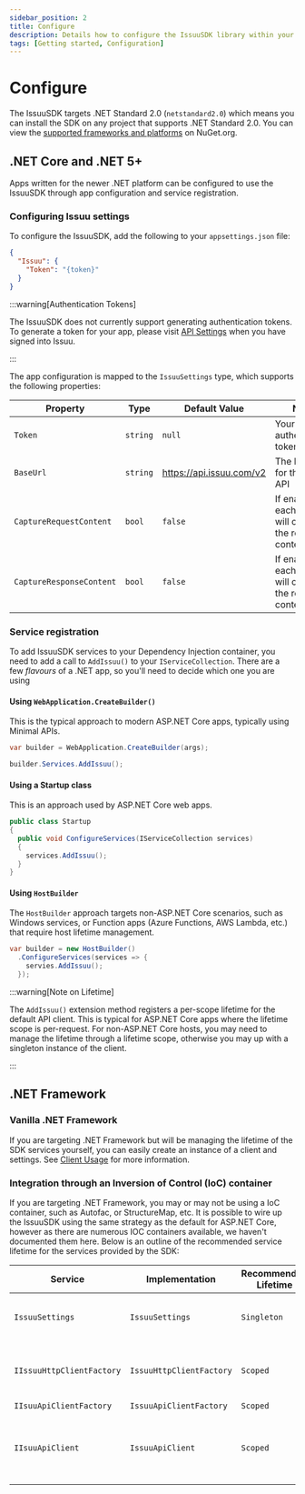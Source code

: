 ```yaml
---
sidebar_position: 2
title: Configure
description: Details how to configure the IssuuSDK library within your project
tags: [Getting started, Configuration]
---
```


# Configure

The IssuuSDK targets .NET Standard 2.0 (`netstandard2.0`) which means you can install the SDK on any project that supports .NET Standard 2.0. You can view the [supported frameworks and platforms](https://www.nuget.org/packages/IssuuSDK#supportedframeworks-body-tab) on NuGet.org.

## .NET Core and .NET 5+

Apps written for the newer .NET platform can be configured to use the IssuuSDK through app configuration and service registration. 

### Configuring Issuu settings
To configure the IssuuSDK, add the following to your `appsettings.json` file:

```json
{
  "Issuu": {
    "Token": "{token}"
  }
}
```

:::warning[Authentication Tokens]

The IssuuSDK does not currently support generating authentication tokens. To generate a token for your app, please visit [API Settings](https://issuu.com/home/settings/apicredentials) when you have signed into Issuu.

:::

The app configuration is mapped to the `IssuuSettings` type, which supports the following properties:

| Property | Type | Default Value | Notes |
| --- | --- | --- | --- |
| `Token` | `string` | `null` | Your authentication token |
| `BaseUrl` | `string` | https://api.issuu.com/v2 | The base URL for the Issuu API |
| `CaptureRequestContent` | `bool` | `false` | If enabled, each request will capture the request content |
| `CaptureResponseContent` | `bool` | `false` | If enabled, each request will capture the response content |

### Service registration
To add IssuuSDK services to your Dependency Injection container, you need to add a call to `AddIssuu()` to your `IServiceCollection`. There are a few _flavours_ of a .NET app, so you'll need to decide which one you are using

#### Using `WebApplication.CreateBuilder()`
This is the typical approach to modern ASP.NET Core apps, typically using Minimal APIs.

```csharp
var builder = WebApplication.CreateBuilder(args);

builder.Services.AddIssuu();
```

#### Using a Startup class
This is an approach used by ASP.NET Core web apps.

```csharp
public class Startup
{
  public void ConfigureServices(IServiceCollection services)
  {
    services.AddIssuu();
  }
}
```

#### Using `HostBuilder`
The `HostBuilder` approach targets non-ASP.NET Core scenarios, such as Windows services, or Function apps (Azure Functions, AWS Lambda, etc.) that require host lifetime management.

```csharp
var builder = new HostBuilder()
  .ConfigureServices(services => {
    servies.AddIssuu();
  });
```

:::warning[Note on Lifetime]

The `AddIssuu()` extension method registers a per-scope lifetime for the default API client. This is typical for ASP.NET Core apps where the lifetime scope is per-request. For non-ASP.NET Core hosts, you may need to manage the lifetime through a lifetime scope, otherwise you may up with a singleton instance of the client.

:::

## .NET Framework

### Vanilla .NET Framework

If you are targeting .NET Framework but will be managing the lifetime of the SDK services yourself, you can easily create an instance of a client and settings. See [Client Usage](/docs/client-usage) for more information.

### Integration through an Inversion of Control (IoC) container

If you are targeting .NET Framework, you may or may not be using a IoC container, such as Autofac, or StructureMap, etc. It is possible to wire up the IssuuSDK using the same strategy as the default for ASP.NET Core, however as there are numerous IOC containers available, we haven't documented them here. Below is an outline of the recommended service lifetime for the services provided by the SDK:

| Service | Implementation | Recommended Lifetime | Notes |
| --- | --- | --- | --- |
| `IssuuSettings` | `IssuuSettings` | `Singleton` | Pre-configure this instance. |
| `IIssuuHttpClientFactory` | `IssuuHttpClientFactory` | `Scoped` | This is for customising a `HttpClient` instance. |
| `IIsuuApiClientFactory` | `IssuuApiClientFactory` | `Scoped` | |
| `IIsuuApiClient` | `IssuuApiClient` | `Scoped` | This is the default instance when injected directly. |